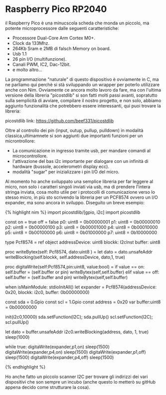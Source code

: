 ---
---
# Raspberry Pico RP2040
il Raspberry Pico è una minucscola scheda che monda un piccolo, ma potente microprocessore dalle seguenti caratteristiche:
- Processore Dual-Core Arm Cortex M0+.
- Clock da 133Mhz.
- 264Kb Sram e 2MB di falsch Memory on board.
- Usb 1.1
- 26 pin I/O (multifunzione).
- Canali PWM, IC2, Dac-12bit.
- e molto altro...

La programmazione "naturale" di questo dispositivo è ovviamente in C, ma ne parliamo qui perchè si stà sviluppando un wrapper per poterlo utilizzare anche con Nim. Ovviamente ce ancora molto lavoro da fare, ma con l'ultima versione della libreria "picostdlib" si son fatti molti passi avanti, sopratutto sulla semplicità di avviare, compilare il nostro progetto, e non solo, abbiamo aggiunto funzionalità che potrebbero essere interessanti, qui puoi trovare la libreria:

picostdlib link: <https://github.com/beef331/picostdlib>

Oltre al controllo dei pin (input, outup, pullup, pulldown) in modalità classica,ultimamnete si son aggiunti due importanti funzioni per un microntrollore:
- La comunicazione in ingresso tramite usb, per mandare comandi al microcontrollore.
- l'attivazione del bas i2c importante per dialogare con un infinità di hardware (bussole, accelerometri display ecc).
- modalità "sugar" per inizializzare i pin I/O del micro.

Al momento ho anche sviluppato una semplice libreria per far leggere al micro, non solo i caratteri singoli inviati via usb, ma di prendere l'intera stringa inviata, cosa molto utile per i protocolli di comunicazione verso lo stesso micro, in più sto scrivendo la libreria per un PCF8574 ovvero un I/O expander, ma sono ancora in sviluppo. Diseguito un breve esempio:

{% highlight nim %}
import picostdlib/[gpio, i2c]
import picostdlib

const 
  on = true
  off = false
  p0: uint8 = 0b00000001
  p1: uint8 = 0b00000010
  p2: uint8 = 0b00000100
  p3: uint8 = 0b00001000
  p4: uint8 = 0b00010000
  p5: uint8 = 0b00100000
  p6: uint8 = 0b01000000
  p7: uint8 = 0b10000000

type 
  Pcf8574 = ref object 
    addressDevice: uint8
    blockk: I2cInst
    buffer: uint8

proc writeBytex(self: Pcf8574, dato:uint8 ) =
  let dato = dato.unsafeAddr
  writeBlocking(self.blockk, self.addressDevice, dato,1, true)

proc digitaWrite(self:Pcf8574,pin:uint8, value:bool) =
  if value == on:
    self.buffer = (self.buffer or pin)
    writeBytex(self,self.buffer)
  elif value == off:
    self.buffer = (self.buffer and pin)
    writeBytex(self,self.buffer)


when isMainModule:
  stdioInitAll()
  let expander = Pcf8574(addressDevice: 0x20, blockk: i2c0, buffer: 0b00000000)

  const sda = 0.Gpio 
  const scl = 1.Gpio 
  const address = 0x20
  var buffer:uint8 = 0b00000000

  init(i2c0,10000)
  sda.setFunction(I2C); sda.pullUp()
  scl.setFunction(I2C); scl.pullUp()


  let dato = buffer.unsafeAddr
  i2c0.writeBlocking(address, dato,  1, true)
  sleep(1000)

  while true:
    digitaWrite(expander,p1,on)
    sleep(1500)
    digitaWrite(expander,p4,on)
    sleep(1500)
    digitaWrite(expander,p1,off)
    sleep(1500)
    digitaWrite(expander,p4,off)
    sleep(1500)

{% endhighlight %}

Ho anche fatto un piccolo scanner I2C per trovare gli indirizzi dei vari dispositivi che son sempre un incubo (anche questo lo metterò su gitHub appena decido come strutturare la cosa).
